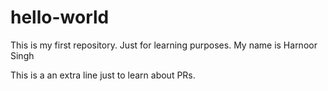 # hello-world
This is my first repository. Just for learning purposes.
My name is Harnoor Singh

This is a an extra line just to learn about PRs.
